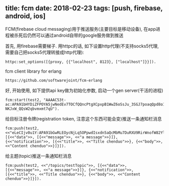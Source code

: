 title: fcm
date: 2018-02-23
tags: [push, firebase, android, ios]
---
FCM(firebase cloud messaging)用于推送服务(主要目标是移动设备),
在app进程被杀死后仍然可以通过android自带的google服务做到推送
<!--more-->
首先, 用firebase需要梯子. 用httpc的话, 如下设置http代理(不支持socks5代理, 需要自己把socks5代理转接成http代理):
```
httpc:set_options([{proxy, {{"localhost", 8123}, ["localhost"]}}]).
```

fcm client library for erlang
```
https://github.com/softwarejoint/fcm-erlang
```

好, 开始使用, 如下提供api key做为初始化参数, 启动一个gen server(干活的进程)
```
fcm:start(test2, "AAAAC53t-ac:APA91bHYDiZFPOYA5jwNedEv7TOCfQQncPtgXCpxpB1WwZ6oSsJu_3SGJ7poaqQpd8o1SQ5YUXpp1E5OWOQmjwKLEKLExcQtyS22bD_SI76OcmSQFYRSnl-NKJxW_QQsW2qbvmxmt7qU").
```

给目标注册令牌(registration token, 注意这个东西可能会变)推送一条通知栏消息
```
fcm:push(test2, <<"eLeCIjv0u1Y:APA91bGwRLEOycNjLq5OPpwdIsxdn5aQcMbMu7DuRXU9RirWnofW82YlJFGB4DxhXr30sepd0t99bd6CfGbr5P5x6tdlzUlhNQz6Lq3yYyEZFMtLa7ZmKfavr22d3L9YrkOX75BVuqpv">>, [{<<"data">>, [{<<"message">>, <<"a message">>}]}, {<<"notification">>, [{<<"title">>, <<"Title chenduo">>}, {<<"body">>, <<"Content chenduo">>}]}]).
```

给主题(topic)推送一条通知栏消息
```
fcm:push(test2, <<"/topics/testTopic">>, [{<<"data">>, [{<<"message">>, <<"a message">>}]}, {<<"notification">>, [{<<"title">>, <<"Title chenduo">>}, {<<"body">>, <<"Content chenduo">>}]}]).
```

